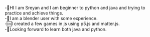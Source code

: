 -🔰HI I am Sreyan and I am beginner to python and java and trying to practice and achieve things.</br>
-🧊I am a blender user with some experience.</br>
-🆒I created a few games in js using p5.js and matter.js.</br>
-🥇Looking forward to learn both java and python.</br>

